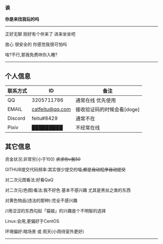 ### 诶
**你是来找我玩的吗**

---
正好无聊 刚好有个伴来了 进来坐坐吧

放心 很安全的 你感觉我很可怕吗

啥?不行,那我免费哄你入睡?

---

个人信息
---
联系方式|ID|备注
-|-|-|
QQ|3205711786|通常在线 优先使用
EMAIL|catfeitu@qq.com|接收验证码的时候会看[doge]
Discord|feitu#8429|通常不在
Pixiv|█████████|不经常在线



其它信息
---

资金状况:非常穷(小于100) <del>求求你v我50<del>
  
GITHUB提交代码频率:其实很少提交的喵<del>,都是自动程序自动提交<del>
  
对二次元图看法:好看QaQ
  
对二次元(色图)看法:我不好色 基本不感兴趣  尤其是黑丝之类的东西
  
对黄色物品(违法的那种):完全不感兴趣
  
//用涩涩的东西勾起「猫娘」的兴趣是个不明智的选择

Linux:会用,更偏好于CentOS
  
环境偏好:暗场景 或 雨天(小雨待室外更好)
  
 
---
 
